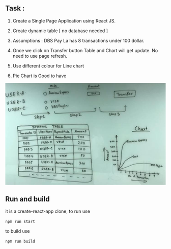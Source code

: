 ## Task :

1. Create a Single Page Application using React JS.

2. Create dynamic table [ no database needed ]

3. Assumptions : DBS Pay La has 8 transactions under 100 dollar.

4. Once we click on Transfer button Table and Chart will get update. No need to use page refresh.

5. Use different colour for Line chart

6. Pie Chart is Good to have

![preview](task.jpg)

## Run and build
it is a create-react-app clone, to run use

```npm run start```

to build use
 
```npm run build```